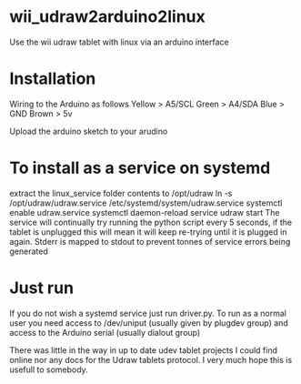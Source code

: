 # wii_udraw2arduino2linux
Use the wii udraw tablet with linux via an arduino interface


# Installation
Wiring to the Arduino as follows
    Yellow > A5/SCL
    Green > A4/SDA
    Blue > GND
    Brown > 5v

Upload the arduino sketch to your arudino

# To install as a service on systemd 
extract the linux_service folder contents to /opt/udraw
ln -s /opt/udraw/udraw.service /etc/systemd/system/udraw.service
systemctl enable udraw.service
systemctl daemon-reload
service udraw start
The service will continually try running the python script every 5 seconds, if the tablet is unplugged this will mean it will keep re-trying until it is plugged in again. Stderr is mapped to stdout to prevent tonnes of service errors being generated

# Just run
If you do not wish a systemd service just run driver.py.
To run as a normal user you need access to /dev/uniput (usually given by plugdev group) and access to the Arduino serial (usually dialout group)


There was little in the way in up to date udev tablet projects I could find online nor any docs for the Udraw tablets protocol. I very much hope this is usefull to somebody.
